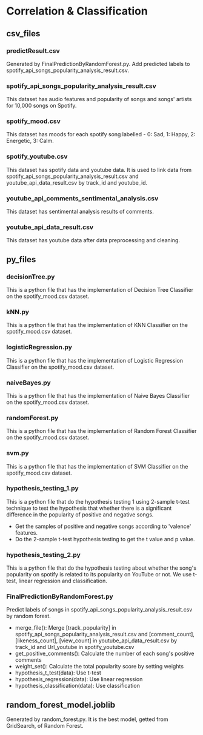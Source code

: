 # Correlation & Classification
## csv_files
### predictResult.csv
Generated by FinalPredictionByRandomForest.py. Add predicted labels to spotify_api_songs_popularity_analysis_result.csv.
### spotify_api_songs_popularity_analysis_result.csv
This dataset has audio features and popularity of songs and songs' artists for 10,000 songs on Spotify.
### spotify_mood.csv
This dataset has moods for each spotify song labelled - 0: Sad, 1: Happy, 2: Energetic, 3: Calm.
### spotify_youtube.csv
This dataset has spotify data and youtube data. It is used to link data from spotify_api_songs_popularity_analysis_result.csv and youtube_api_data_result.csv by track_id and youtube_id.
### youtube_api_comments_sentimental_analysis.csv
This dataset has sentimental analysis results of comments.
### youtube_api_data_result.csv
This dataset has youtube data after data preprocessing and cleaning.
## py_files
### decisionTree.py
This is a python file that has the implementation of Decision Tree Classifier on the spotify_mood.csv dataset.
### kNN.py
This is a python file that has the implementation of KNN Classifier on the spotify_mood.csv dataset.
### logisticRegression.py
This is a python file that has the implementation of Logistic Regression Classifier on the spotify_mood.csv dataset.
### naiveBayes.py
This is a python file that has the implementation of Naive Bayes Classifier on the spotify_mood.csv dataset.
### randomForest.py
This is a python file that has the implementation of Random Forest Classifier on the spotify_mood.csv dataset.
### svm.py
This is a python file that has the implementation of SVM Classifier on the spotify_mood.csv dataset.
### hypothesis_testing_1.py
This is a python file that do the hypothesis testing 1 using 2-sample t-test technique to test the hypothesis that whether there is a significant difference in the popularity of positive and negative songs. 
- Get the samples of positive and negative songs according to 'valence' features.
- Do the 2-sample t-test hypothesis testing to get the t value and p value.
### hypothesis_testing_2.py
This is a python file that do the hypothesis testing about whether the song's popularity on spotify is related to its popularity on YouTube or not. We use t-test, linear regression and classification.
### FinalPredictionByRandomForest.py
Predict labels of songs in spotify_api_songs_popularity_analysis_result.csv by random forest.

- merge_file():
  Merge [track_popularity] in spotify_api_songs_popularity_analysis_result.csv and [comment_count],[likeness_count], [view_count] in youtube_api_data_result.csv by track_id and Url_youtube in spotify_youtube.csv
- get_positive_comments():
  Calculate the number of each song's positive comments
- weight_set():
  Calculate the total popularity score by setting weights
- hypothesis_t_test(data):
  Use t-test
- hypothesis_regression(data):
  Use linear regression
- hypothesis_classification(data):
  Use classification

## random_forest_model.joblib
Generated by random_forest.py. It is the best model, getted from GridSearch, of Random Forest.
